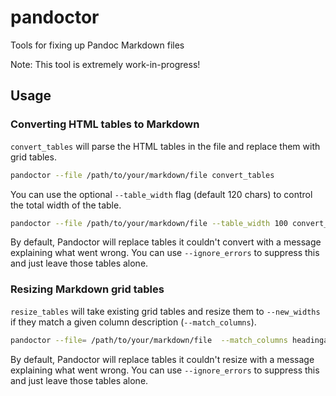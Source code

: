 # pandoctor
Tools for fixing up Pandoc Markdown files

Note: This tool is extremely work-in-progress!

## Usage

### Converting HTML tables to Markdown

`convert_tables` will parse the HTML tables in the file and replace them with
grid tables.

```sh
pandoctor --file /path/to/your/markdown/file convert_tables
```

You can use the optional `--table_width` flag (default 120 chars) to control
the total width of the table.

```sh
pandoctor --file /path/to/your/markdown/file --table_width 100 convert_tables
```

By default, Pandoctor will replace tables it couldn't convert with a message
explaining what went wrong. You can use `--ignore_errors` to suppress this and
just leave those tables alone.

### Resizing Markdown grid tables

`resize_tables` will take existing grid tables and resize them to
`--new_widths` if they match a given column description (`--match_columns`).

```sh
pandoctor --file= /path/to/your/markdown/file  --match_columns headinga,headingb,headingc --new_widths 10,20,30 resize_tables
```

By default, Pandoctor will replace tables it couldn't resize with a message
explaining what went wrong. You can use `--ignore_errors` to suppress this and
just leave those tables alone.
